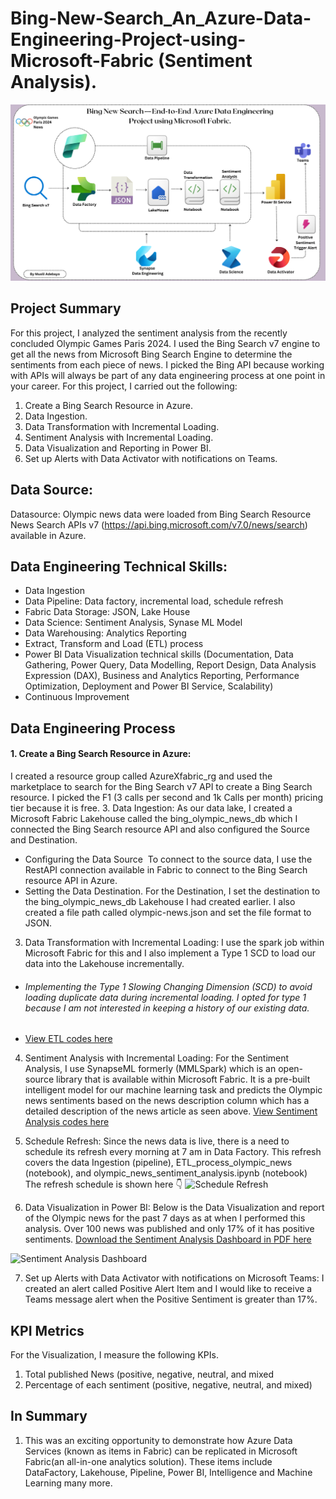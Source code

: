 # Bing-New-Search_An_Azure-Data-Engineering-Project-using-Microsoft-Fabric (Sentiment Analysis).

![Slide1](https://github.com/Musili-Adebayo/Bing-New-Search---End-to-End-Azure-Data-Engineering-Project-using-Microsoft-Fabric./blob/main/Olympic%20Games%20Paris%202024%20News.png)

##  Project Summary
For this project, I analyzed the sentiment analysis from the recently concluded Olympic Games Paris 2024. I used the Bing Search v7 engine to get all the news from Microsoft Bing Search Engine to determine the sentiments from each piece of news. I picked the Bing API because working with APIs will always be part of any data engineering process at one point in your career. For this project, I carried out the following:

1. Create a Bing Search Resource in Azure.
2. Data Ingestion. 
3. Data Transformation with Incremental Loading.
4. Sentiment Analysis with Incremental Loading.
5. Data Visualization and Reporting in Power BI.
6. Set up Alerts with Data Activator with notifications on Teams.

## Data Source: 
Datasource: Olympic news data were loaded from Bing Search Resource News Search APIs v7 (https://api.bing.microsoft.com/v7.0/news/search) available in Azure.

## Data Engineering Technical Skills:
+ Data Ingestion
+ Data Pipeline: Data factory, incremental load, schedule refresh
+ Fabric Data Storage: JSON, Lake House
+ Data Science: Sentiment Analysis, Synase ML Model 
+ Data Warehousing: Analytics Reporting
+ Extract, Transform and Load (ETL) process
+ Power BI Data Visualization technical skills (Documentation, Data Gathering, Power Query, Data Modelling, Report Design, Data Analysis Expression (DAX), Business and Analytics Reporting, Performance Optimization, Deployment and Power BI Service, Scalability)
+ Continuous Improvement
  
## Data Engineering Process
#### 1. Create a Bing Search Resource in Azure:
I created a resource group called AzureXfabric_rg and used the marketplace to search for the Bing Search v7 API to create a Bing Search resource.  I picked the F1 (3 calls per second and 1k Calls per month) pricing tier because it is free.
3. Data Ingestion: As our data lake, I created a Microsoft Fabric Lakehouse called the bing_olympic_news_db which I connected the Bing Search resource API and also configured the Source and Destination.
- Configuring the Data Source 
To connect to the source data, I use the RestAPI connection available in Fabric to connect to the Bing Search resource API in Azure. 
- Setting the Data Destination.
For the Destination, I set the destination to the bing_olympic_news_db Lakehouse I had created earlier. I also created a file path called olympic-news.json and set the file format to JSON.
3. Data Transformation with Incremental Loading:
I use the spark job within Microsoft Fabric for this and I also implement a Type 1 SCD to load our data into the Lakehouse incrementally.
- ###### Implementing the Type 1 Slowing Changing Dimension (SCD) to avoid loading duplicate data during incremental loading. I opted for type 1 because I am not interested in keeping a history of our existing data.
-  [View ETL codes here](https://github.com/Musili-Adebayo/Bing-New-Search---End-to-End-Azure-Data-Engineering-Project-using-Microsoft-Fabric./blob/main/ETL_process_olympic_news.ipynb)

4. Sentiment Analysis with Incremental Loading:
For the Sentiment Analysis, I use SynapseML formerly (MMLSpark) which is an open-source library that is available within Microsoft Fabric. It is a pre-built intelligent model for our machine learning task and predicts the Olympic news sentiments based on the news description column which has a detailed description of the news article as seen above.
[View Sentiment Analysis codes here](https://github.com/Musili-Adebayo/Bing-New-Search---End-to-End-Azure-Data-Engineering-Project-using-Microsoft-Fabric./blob/main/olympic_news_sentiment_analysis.ipynb)

5. Schedule Refresh: Since the news data is live, there is a need to schedule its refresh every morning at 7 am in Data Factory. This refresh covers the data Ingestion (pipeline), ETL_process_olympic_news (notebook), and olympic_news_sentiment_analysis.ipynb (notebook)
The refresh schedule is shown here 👇
![Schedule Refresh](https://github.com/Musili-Adebayo/Bing-New-Search-Azure-Data-Engineering-Project-using-Microsoft-Fabric./blob/main/Schedule%20Refresh%20-%20News_Ingestion%20Pipeline.png)

6. Data Visualization in Power BI:
Below is the Data Visualization and report of the Olympic news for the past 7 days as at when I performed this analysis. Over 100 news was published and only 17% of it has positive sentiments.
[Download the Sentiment Analysis Dashboard in PDF here](https://github.com/Musili-Adebayo/Bing-New-Search-Azure-Data-Engineering-Project-using-Microsoft-Fabric./blob/main/Sentiment%20Analysis%20Dashboard.pdf)

![Sentiment Analysis Dashboard](https://github.com/Musili-Adebayo/Bing-New-Search-Azure-Data-Engineering-Project-using-Microsoft-Fabric./blob/main/Sentiment%20Analysis%20Dashboard.png)

7. Set up Alerts with Data Activator with notifications on Microsoft Teams:
I created an alert called Positive Alert Item and I would like to receive a Teams message alert when the Positive Sentiment is greater than 17%.

## KPI Metrics 
For the Visualization, I measure the following KPIs.
1. Total published News (positive, negative, neutral, and mixed
2. Percentage of each sentiment (positive, negative, neutral, and mixed)


## In Summary 
1. This was an exciting opportunity  to demonstrate how Azure Data Services (known as items in Fabric) can be replicated in Microsoft Fabric(an all-in-one analytics solution). These items include DataFactory, Lakehouse, Pipeline, Power BI, Intelligence and  Machine Learning many more. 

